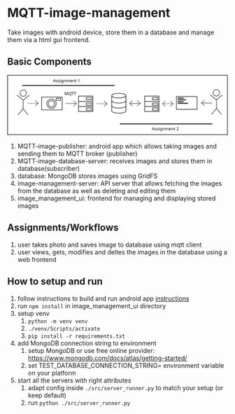 # MQTT-image-management
Take images with android device, store them in a database and manage them via a html gui frontend.

## Basic Components
![basic design](./resources/basic_design.svg)
1. MQTT-image-publisher: android app which allows taking images and sending them to MQTT broker (publisher)
2. MQTT-image-database-server: receives images and stores them in database(subscriber)
3. database: MongoDB stores images using GridFS 
4. image-management-server: API server that allows fetching the images from the database as well as deleting and editing them
5. image_management_ui: frontend for managing and displaying stored images

## Assignments/Workflows
1. user takes photo and saves image to database using mqtt client
2. user views, gets, modifies and deltes the images in the database using a web frontend

## How to setup and run
1. follow instructions to build and run android app [instructions](MQTT-image-publisher/README.md)
2. run `npm install` in image_management_ui directory
3. setup venv
   1. `python -m venv venv`
   2. `./venv/Scripts/activate`
   3. `pip install -r requirements.txt`
4. add MongoDB connection string to environment
   1. setup MongoDB or use free online provider: https://www.mongodb.com/docs/atlas/getting-started/
   2. set TEST_DATABASE_CONNECTION_STRING=<your-mongo-connection-string> environment variable on your platform
5. start all the servers with right attributes
   1. adapt config inside `./src/server_runner.py` to match your setup (or keep default)
   2. run `python ./src/server_runner.py`